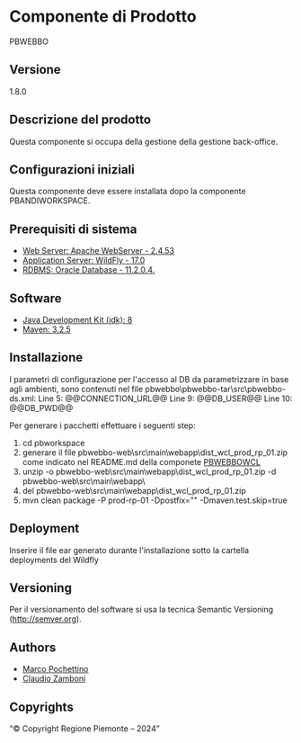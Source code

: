 # Componente di Prodotto
PBWEBBO

## Versione
1.8.0

## Descrizione del prodotto
Questa componente si occupa della gestione della gestione back-office.

## Configurazioni iniziali
Questa componente deve essere installata dopo la componente PBANDIWORKSPACE.

## Prerequisiti di sistema
* [Web Server: Apache WebServer - 2.4.53](https://www.apache.org)
* [Application Server: WildFly - 17.0](https://www.wildfly.org/)
* [RDBMS: Oracle Database - 11.2.0.4.](https://www.oracle.org)
## Software
* [Java Development Kit (jdk): 8](https://www.oracle.org)
* [Maven: 3.2.5](https://maven.apache.org)

## Installazione
I parametri di configurazione per l'accesso al DB da parametrizzare in base agli ambienti, sono contenuti nel file pbwebbo\pbwebbo-tar\src\pbwebbo-ds.xml:
	Line  5: 		<connection-url>@@CONNECTION_URL@@</connection-url>
	Line  9: 		<user-name>@@DB_USER@@</user-name>
	Line 10: 		<password>@@DB_PWD@@</password>

Per generare i pacchetti effettuare i seguenti step:

1. cd pbworkspace
2. generare il file pbwebbo-web\src\main\webapp\dist_wcl_prod_rp_01.zip come indicato nel README.md della componete [PBWEBBOWCL](../pbwebbowcl)
3. unzip -o pbwebbo-web\src\main\webapp\dist_wcl_prod_rp_01.zip -d pbwebbo-web\src\main\webapp\
4. del pbwebbo-web\src\main\webapp\dist_wcl_prod_rp_01.zip
5. mvn clean package -P prod-rp-01 -Dpostfix="" -Dmaven.test.skip=true

## Deployment
Inserire il file ear generato durante l'installazione sotto la cartella deployments del Wildfly

## Versioning
Per il versionamento del software si usa la tecnica Semantic Versioning (http://semver.org).

## Authors
* [Marco Pochettino](mailto:marco.pochettino@csi.it)
* [Claudio Zamboni](mailto:claudio.zamboni@csi.it)

## Copyrights
“© Copyright Regione Piemonte – 2024”